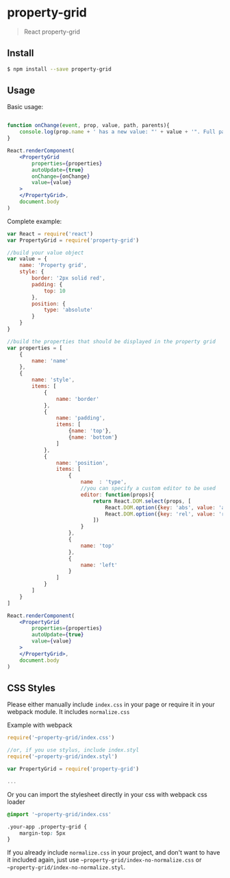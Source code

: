 # property-grid

> React property-grid

## Install

```sh
$ npm install --save property-grid
```

## Usage

Basic usage:
```jsx

function onChange(event, prop, value, path, parents){
    console.log(prop.name + ' has a new value: "' + value + '". Full path is ' + path.join('/'))
}

React.renderComponent(
    <PropertyGrid
        properties={properties}
        autoUpdate={true}
        onChange={onChange}
        value={value}
    >
    </PropertyGrid>,
    document.body
)
```

Complete example:

```jsx
var React = require('react')
var PropertyGrid = require('property-grid')

//build your value object
var value = {
    name: 'Property grid',
    style: {
        border: '2px solid red',
        padding: {
            top: 10
        },
        position: {
            type: 'absolute'
        }
    }
}

//build the properties that should be displayed in the property grid
var properties = [
    {
        name: 'name'
    },
    {
        name: 'style',
        items: [
            {
                name: 'border'
            },
            {
                name: 'padding',
                items: [
                    {name: 'top'},
                    {name: 'bottom'}
                ]
            },
            {
                name: 'position',
                items: [
                    {
                        name  : 'type',
                        //you can specify a custom editor to be used
                        editor: function(props){
                            return React.DOM.select(props, [
                                React.DOM.option({key: 'abs', value: 'absolute'}, 'absolute'),
                                React.DOM.option({key: 'rel', value: 'relative'}, 'relative')
                            ])
                        }
                    },
                    {
                        name: 'top'
                    },
                    {
                        name: 'left'
                    }
                ]
            }
        ]
    }
]

React.renderComponent(
    <PropertyGrid
        properties={properties}
        autoUpdate={true}
        value={value}
    >
    </PropertyGrid>,
    document.body
)
```

## CSS Styles


Please either manually include ```index.css``` in your page or require it in your webpack module. It includes ```normalize.css```

Example with webpack

```js
require('~property-grid/index.css')

//or, if you use stylus, include index.styl
require('~property-grid/index.styl')

var PropertyGrid = require('property-grid')

...
```
Or you can import the stylesheet directly in your css with webpack css loader

```css
@import '~property-grid/index.css'

.your-app .property-grid {
    margin-top: 5px
}

```

If you already include ```normalize.css``` in your project, and don't want to have it included again, just use ```~property-grid/index-no-normalize.css``` or ```~property-grid/index-no-normalize.styl```.